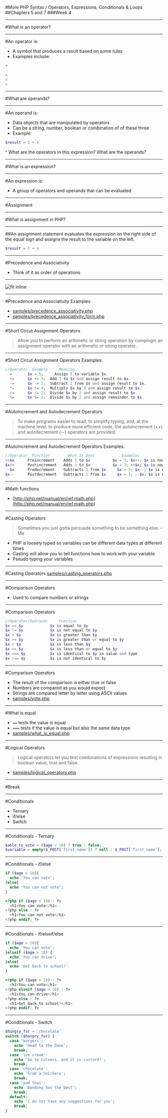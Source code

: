 #More PHP Syntax / Operators, Expressions, Conditionals & Loops
##Chapters 5 and 7
###Week 4

---
#What is an operator?

---
#An operator is:
* A symbol that produces a result based on some rules
* Examples include:
```php
+
-
=
>
<
```

---
#What are operands?

---
#An operand is:
* Data objects that are manipulated by operators
* Can be a string, number, boolean or combination of of these three
* Example:
```php
$result = 5 + 4
```

^ What are the operators in this expression? 
What are the operands?

---
#What is an expression?

---
#An expression is:
* A group of operators and operands that can be evaluated

---
#Assignment

---
#What is assignment in PHP?

---
##An assignment statement evaluates the expression on the right side of the equal sign and assigns the result to the variable on the left.
```php
$result = 5 + 4
```

---
#Precedence and Associativity
* Think of it as order of operations 

---
![fit inline](https://dl.dropboxusercontent.com/s/rip7cpkwivn2jor/2015-02-08%20at%207.03%20AM.png?dl=0)

---
#Precedence and Associativity Examples
* [samples/precedence_associativity.php](https://github.com/johnsonch/madisoncollege_php_webdevelopment/blob/master/Units/week04/samples/precedence_associativity.php)
* [samples/precedence_associativity_form.php](https://github.com/johnsonch/madisoncollege_php_webdevelopment/blob/master/Units/week04/samples/precedence_associativity_form.php)

---
#Short Circut Assignment Operators
>Allow you to perform an arthmetic or string operation by compingin an assignment operator with an arithmetic or string operator.

---
#Short Circut Assignment Operators
Examples:

```php
//Operator 	Example  	Meaning
  =	      $x = 5;	  Assign 5 to variable $x.
  +=      $x += 3;	Add 3 to $x and assign result to $x.
  -=      $x -= 2;	Subtract 2 from $x and assign result to $x.
  *=      $x *= 4;	Multiply $x by 4 and assign result to $x.
  /=      $x /= 2;	Divide $x by 2 and assign result to $x.
  %=      $x %= 2;	Divide $x by 2 and assign remainder to $x.
```

---
#Autoincrement and Autodecrement Operators
> To make programs easier to read, to simplify typing, and, at the machine level, to produce more efficient code, the autoincrement (++) and autodecrement (--) operators are provided.

---
#Autoincrement and Autodecrement Operators
Examples:

```php
//Operator 	Function      	What It Does         	Examples
++$x      Preincrement    Adds 1 to $x	        $x = 3; $x++; $x is now 4
$x++      Postincrement   Adds 1 to $x	        $x = 3; ++$x; $x is now 4
--$x      Predecrement    Subtracts 1 from $x	  $x = 3; $x--; $x is now 2
$x--      Postdecrement   Subtracts 1 from $x	  $x = 3; --$x; $x is now 2
```

---
#Math functions
* [http://php.net/manual/en/ref.math.php](http://php.net/manual/en/ref.math.php)

---
#Casting Operators
> Sometimes you just gotta persuade something to be something else. -Me

* PHP is loosely typed so variables can be different data types at different times
* Casting will allow you to tell functions how to work with your variable
* Pseudo typing your variables

---
#Casting Operators
[samples/casting_operators.php]()

---
#Comparison Operators
* Used to compare numbers or strings

---
#Comparison Operators

```php
//Operator/Operands 	Function
$x == $y            $x is equal to $y
$x != $y            $x is not equal to $y
$x > $y             $x is greater than $y
$x >= $y            $x is greater than or equal to $y
$x < $y             $x is less than $y
$x <= $y            $x is less than or equal to $y
$x === $y           $x is identical to $y in value and type
$x !== $y           $x is not identical to $y
```

---
#Comparison Operators
* The result of the comparison is either true or false
* Numbers are compared as you would expect
* Strings are compared letter by letter using ASCII values
* [samples/vote.php]()

---
#What is equal
* ```==``` tests the value is equal
* ```===``` tests if the value is equal but also the same data type
* [samples/what_is_equal.php]()

---
#Logical Operators
> Logical operators let you test combinations of expressions resulting in boolean value, true and false.

* [samples/logical_operators.php]()

---
#Break

---
#Conditionals
* Ternary
* if/else
* Switch

---
#Conditionals - Ternary
```php
$able_to_vote = ($age > 18) ? true : false;
$variable = empty($_POST['first_name']) ? null : $_POST['first_name'];
```

---
#Conditionals - if/else

```php
if ($age > 18){
  echo 'You can vote';
}else{
  echo 'You can not vote';
}
```

```php
<?php if ($age > 18) : ?>
  <h1>You can vote</h1>
<?php else : ?>
  <h1>You can not vote</h1>
<?php endif; ?>
```

---
#Conditionals - if/elseif/else
```php
if ($age > 18){
  echo 'You can vote';
}elseif ($age > 16) {
  echo 'You can drive';
}else{
  echo 'Get back to school!'
}
```

```php
<?php if ($age > 18) : ?>
  <h1>You can vote</h1>
<?php elseif ($age > 16) : ?>
  <h1>You can drive</h1>
<?php else : ?>
  <h1>Get back to school!</h1>
<?php endif; ?>
```

---
#Conditionals - Switch
```php
$hungry_for = 'chocolate'
switch ($hungry_for) {
  case 'burgers':
    echo 'Head to the Dane';
    break;
  case 'ice cream':
    echo 'Go to Culvers, and it is custard!';
    break;
  case 'chocolate':
    echo 'Grab a Snickers';
    break;
  case 'pad thai':
    echo 'Bandung has the best';
    break;
  default:
    echo 'I do not have any suggestions for you';
    break;
}
```


